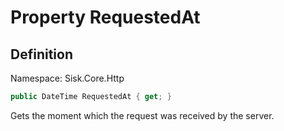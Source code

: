 # Property RequestedAt

## Definition
Namespace: Sisk.Core.Http

```csharp
public DateTime RequestedAt { get; }
```

Gets the moment which the request was received by the server.

